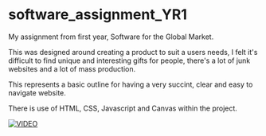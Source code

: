 # software_assignment_YR1

My assignment from first year, Software for the Global Market.

This was designed around creating a product to suit a users needs, I felt it's difficult to find unique and interesting gifts for people, there's a lot of junk websites and a lot of mass production.

This represents a basic outline for having a very succint, clear and easy to navigate website.

There is use of HTML, CSS, Javascript and Canvas within the project.

[![VIDEO](http://img.youtube.com/vi/7HixWdAtb2w-Y/0.jpg)](https://www.youtube.com/7HixWdAtb2w&feature=youtu.be )


